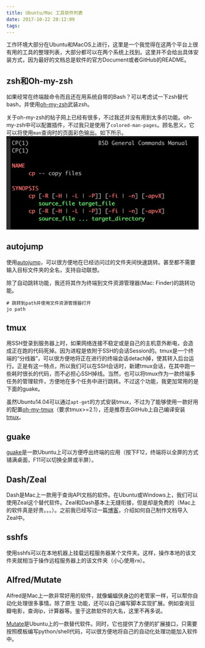 ```yaml
---
title: Ubuntu/Mac 工具软件列表
date: 2017-10-22 20:12:09
tags:
---
```

工作环境大部分在Ubuntu和MacOS上进行，这里是一个我觉得在这两个平台上很有用的工具的整理列表，大部分都可以在两个系统上找到。这里并不会给出具体安装方式，因为最好的文档总是软件的官方Document或者GitHub的README。
<!-- more -->

## zsh和Oh-my-zsh
如果经常在终端敲命令而且还在用系统自带的Bash？可以考虑试一下zsh替代bash，并使用[oh-my-zsh](https://github.com/robbyrussell/oh-my-zsh)武装zsh。

关于oh-my-zsh的帖子网上已经有很多，不过我还并没有用到太多的功能。oh-my-zsh中可以配置插件，不过我只是使用了`colored-man-pages`。顾名思义，它可以将使用`man`查询时的页面彩色输出。如下所示。
![彩色的cp man页面](/img/useful_tools_colored_man_pages.jpg)

## autojump
使用[autojump](https://github.com/wting/autojump)，可以很方便地在已经访问过的文件夹间快速跳转。甚至都不需要输入目标文件夹的全名，支持自动联想。

除了自动跳转功能，我还将其作为终端到文件资源管理器(Mac: Finder)的跳转功能。
```
# 跳转到path并使用文件资源管理器打开
jo path
```

## tmux
用SSH登录到服务器上时，如果网络连接不稳定或是自己的主机意外断电，会造成正在跑的代码死掉。因为进程是依附于SSH的会话Session的。tmux是一个终端的“分线器”，可以很方便地将正在进行的终端会话detach掉，使其转入后台运行。正是有这一特点，所以我们可以在SSH会话时，新建tmux会话，在其中跑一些耗时很长的代码，而不必担心SSH掉线。当然，也可以将tmux作为一款终端多任务的管理软件，方便地在多个任务中进行跳转。不过这个功能，我更加常用的是下面的guake。

虽然Ubuntu14.04可以通过`apt-get`的方式安装tmux，不过为了能够使用一款好用的配置[oh-my-tmux](https://github.com/gpakosz/.tmux)（要求tmux>=2.1），还是推荐去GitHub上自己编译安装[tmux](https://github.com/tmux/tmux)。

## guake
[guake](https://github.com/Guake/guake)是一款Ubuntu上可以方便呼出终端的应用（按下F12，终端将以全屏的方式铺满桌面，F11可以切换全屏或半屏）。

## Dash/Zeal
Dash是Mac上一款用于查询API文档的软件。在Ubuntu或Windows上，我们可以使用Zeal这个替代软件。Zeal和Dash基本上无缝衔接，但是却是免费的（Mac上的软件真是好贵。。。）。之前我已经写过一篇[博客](https://xmfbit.github.io/2017/08/26/doc2dash-usage/)，介绍如何自己制作文档导入Zeal中。

## sshfs
使用sshfs可以在本地机器上挂载远程服务器某个文件夹。这样，操作本地的该文件夹就相当于操作远程服务器上的该文件夹（小心使用`rm`）。

## Alfred/Mutate
Alfred是Mac上一款非常好用的软件，就像蝙蝠侠身边的老管家一样，可以帮你自动化处理很多事情。除了原生
功能，还可以自己编写脚本实现扩展。例如查询豆瓣电影，查询ip，计算器等。鉴于这款软件的大名，这里不再多说。

[Mutate](https://github.com/qdore/Mutate)是Ubuntu上的一款替代软件。同时，它也提供了方便的扩展接口，只需要按照模板编写python/shell代码，可以很方便地将自己的自动化处理功能加入软件中。
